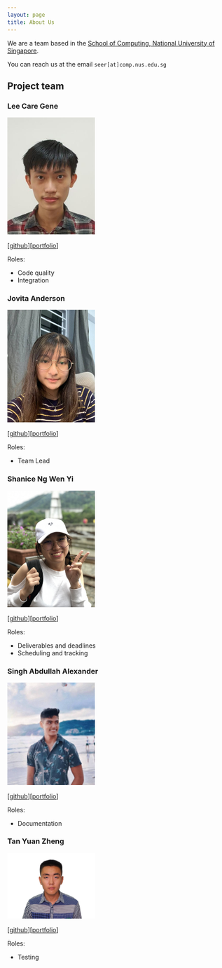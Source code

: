 ```yaml
---
layout: page
title: About Us
---
```


We are a team based in the [School of Computing, National University of Singapore](http://www.comp.nus.edu.sg).

You can reach us at the email `seer[at]comp.nus.edu.sg`

## Project team

### Lee Care Gene

<img src="images/leecaregene.png" width="200px">

[[github](https://github.com/leecaregene)][[portfolio](team/leecaregene.md)]

Roles:

* Code quality
* Integration

### Jovita Anderson

<img src="images/jovitaanderson.png" width="200px">

[[github](https://github.com/jovitaanderson)][[portfolio](team/jovitaanderson.md)]

Roles:

* Team Lead

### Shanice Ng Wen Yi

<img src="images/shaniceng.png" width="200px">

[[github](https://github.com/shaniceng)][[portfolio](team/shaniceng.md)]

Roles:

* Deliverables and deadlines
* Scheduling and tracking

### Singh Abdullah Alexander

<img src="images/alexandermula.png" width="200px">

[[github](https://github.com/alexandermula)][[portfolio](team/alexandermula.md)]

Roles:

* Documentation

### Tan Yuan Zheng

<img src="images/yztangent.png" width="200px">

[[github](https://github.com/YZTangent)][[portfolio](team/yztangent.md)]

Roles:

* Testing
